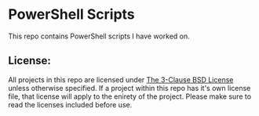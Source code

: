 # PowerShell Scripts

This repo contains PowerShell scripts I have worked on.

## License: 

All projects in this repo are licensed under [The 3-Clause BSD License](https://opensource.org/license/bsd-3-clause) unless otherwise specified. If a project within this repo has it's own license file, that license will apply to the enirety of the project. Please make sure to read the licenses included before use. 